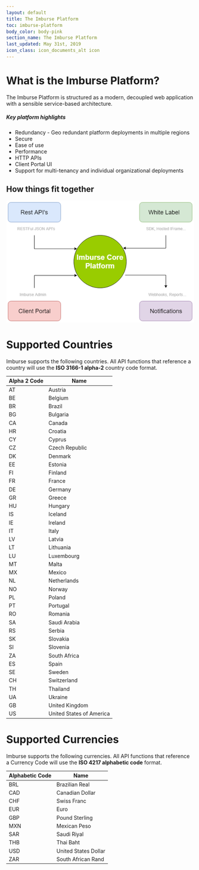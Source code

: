 ```yaml
---
layout: default
title: The Imburse Platform
toc: imburse-platform
body_color: body-pink
section_name: The Imburse Platform
last_updated: May 31st, 2019
icon_class: icon_documents_alt icon
---
```

# What is the Imburse Platform?

The Imburse Platform is structured as a modern, decoupled web application with a sensible service-based architecture.

##### Key platform highlights
- Redundancy - Geo redundant platform deployments in multiple regions
- Secure
- Ease of use
- Performance
- HTTP APIs
- Client Portal UI
- Support for multi-tenancy and individual organizational deployments

## How things fit together
<img src="/assets/images/guides/getting-started/imburse-platform.png" style="width:600px;" title="Imburse Platform" alt="Imburse Platform"/>


# Supported Countries
Imburse supports the following countries. All API functions that reference a country will use the **ISO 3166-1 alpha-2** country code format.

Alpha 2 Code | Name
-|-
AT|Austria
BE|Belgium
BR|Brazil
BG|Bulgaria
CA|Canada
HR|Croatia
CY|Cyprus
CZ|Czech Republic
DK|Denmark
EE|Estonia
FI|Finland
FR|France
DE|Germany
GR|Greece
HU|Hungary
IS|Iceland
IE|Ireland
IT|Italy
LV|Latvia
LT|Lithuania
LU|Luxembourg
MT|Malta
MX|Mexico
NL|Netherlands
NO|Norway
PL|Poland
PT|Portugal
RO|Romania
SA|Saudi Arabia
RS|Serbia
SK|Slovakia
SI|Slovenia
ZA|South Africa
ES|Spain
SE|Sweden
CH|Switzerland
TH|Thailand
UA|Ukraine
GB|United Kingdom
US|United States of America

# Supported Currencies
Imburse supports the following currencies. All API functions that reference a Currency Code will use the **ISO 4217 alphabetic code** format.

Alphabetic Code | Name
-|-
BRL | Brazilian Real
CAD | Canadian Dollar
CHF | Swiss Franc
EUR | Euro
GBP | Pound Sterling
MXN | Mexican Peso
SAR | Saudi Riyal
THB | Thai Baht
USD | United States Dollar
ZAR | South African Rand

